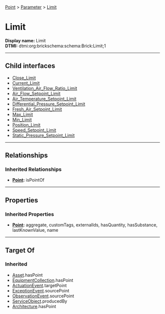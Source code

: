 [Point](../../Point.md) > [Parameter](../Parameter.md) > [Limit](#)
# Limit

**Display name:** Limit<br />
**DTMI:** dtmi:org:brickschema:schema:Brick:Limit;1

---

## Child interfaces
* [Close_Limit](Close_Limit.md)
* [Current_Limit](Current_Limit.md)
* [Ventilation_Air_Flow_Ratio_Limit](Ventilation_Air_Flow_Ratio_Limit.md)
* [Air_Flow_Setpoint_Limit](Air_Flow_Setpoint_Limit/Air_Flow_Setpoint_Limit.md)
* [Air_Temperature_Setpoint_Limit](../Temperature_Parameter/Air_Temperature_Setpoint_Limit/Air_Temperature_Setpoint_Limit.md)
* [Differential_Pressure_Setpoint_Limit](Differential_Pressure_Setpoint_Limit/Differential_Pressure_Setpoint_Limit.md)
* [Fresh_Air_Setpoint_Limit](Fresh_Air_Setpoint_Limit/Fresh_Air_Setpoint_Limit.md)
* [Max_Limit](Max_Limit/Max_Limit.md)
* [Min_Limit](Min_Limit/Min_Limit.md)
* [Position_Limit](Position_Limit/Position_Limit.md)
* [Speed_Setpoint_Limit](Speed_Setpoint_Limit/Speed_Setpoint_Limit.md)
* [Static_Pressure_Setpoint_Limit](Static_Pressure_Setpoint_Limit/Static_Pressure_Setpoint_Limit.md)

---

## Relationships
### Inherited Relationships
* **[Point](../../Point.md):** isPointOf

---

## Properties
### Inherited Properties
* **[Point](../../Point.md):** aggregate, customTags, externalIds, hasQuantity, hasSubstance, lastKnownValue, name

---

## Target Of
### Inherited
* [Asset](../../../Asset/Asset.md).hasPoint
* [EquipmentCollection](../../../Collection/AssetCollection/EquipmentCollection/EquipmentCollection.md).hasPoint
* [ActuationEvent](../../../Event/PointEvent/ActuationEvent.md).targetPoint
* [ExceptionEvent](../../../Event/PointEvent/ExceptionEvent.md).sourcePoint
* [ObservationEvent](../../../Event/PointEvent/ObservationEvent.md).sourcePoint
* [ServiceObject](../../../Information/ServiceObject/ServiceObject.md).producedBy
* [Architecture](../../../Space/Architecture/Architecture.md).hasPoint
